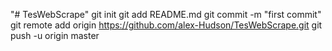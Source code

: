 "# TesWebScrape"  git init git add README.md git commit -m "first commit" git remote add origin https://github.com/alex-Hudson/TesWebScrape.git git push -u origin master
